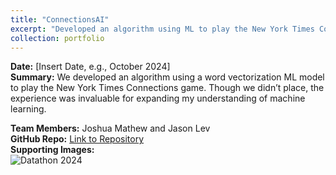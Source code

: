 ```yaml
---
title: "ConnectionsAI"
excerpt: "Developed an algorithm using ML to play the New York Times Connections game.<br/><img src='/images/datathon_2024.png'>"
collection: portfolio
---
```


**Date:** [Insert Date, e.g., October 2024]  
**Summary:** We developed an algorithm using a word vectorization ML model to play the New York Times Connections game. Though we didn’t place, the experience was invaluable for expanding my understanding of machine learning.  

**Team Members:** Joshua Mathew and Jason Lev  
**GitHub Repo:** [Link to Repository](#)  
**Supporting Images:**  
<img src="/images/datathon_2024.png" alt="Datathon 2024" style="max-width: 100%;">
